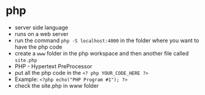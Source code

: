 # php

- server side language
- runs on a web server
- run the command `php -S localhost:4000` in the folder where you want to have the php code
- create a `www` folder in the php workspace and then another file called `site.php`
- PHP - Hypertext PreProcessor
- put all the php code in the `<? php YOUR_CODE_HERE ?>`
- Example: `<?php echo("PHP Program #1"); ?>`
- check the site.php in www folder
